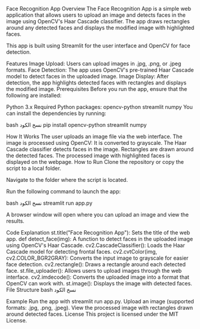Face Recognition App
Overview
The Face Recognition App is a simple web application that allows users to upload an image and detects faces in the image using OpenCV's Haar Cascade classifier. The app draws rectangles around any detected faces and displays the modified image with highlighted faces.

This app is built using Streamlit for the user interface and OpenCV for face detection.

Features
Image Upload: Users can upload images in .jpg, .png, or .jpeg formats.
Face Detection: The app uses OpenCV's pre-trained Haar Cascade model to detect faces in the uploaded image.
Image Display: After detection, the app highlights detected faces with rectangles and displays the modified image.
Prerequisites
Before you run the app, ensure that the following are installed:

Python 3.x
Required Python packages:
opencv-python
streamlit
numpy
You can install the dependencies by running:

bash
نسخ الكود
pip install opencv-python streamlit numpy


How It Works
The user uploads an image file via the web interface.
The image is processed using OpenCV:
It is converted to grayscale.
The Haar Cascade classifier detects faces in the image.
Rectangles are drawn around the detected faces.
The processed image with highlighted faces is displayed on the webpage.
How to Run
Clone the repository or copy the script to a local folder.

Navigate to the folder where the script is located.

Run the following command to launch the app:

bash
نسخ الكود
streamlit run app.py


A browser window will open where you can upload an image and view the results.

Code Explanation
st.title("Face Recognition App"): Sets the title of the web app.
def detect_face(img): A function to detect faces in the uploaded image using OpenCV's Haar Cascade.
cv2.CascadeClassifier(): Loads the Haar Cascade model for detecting frontal faces.
cv2.cvtColor(img, cv2.COLOR_BGR2GRAY): Converts the input image to grayscale for easier face detection.
cv2.rectangle(): Draws a rectangle around each detected face.
st.file_uploader(): Allows users to upload images through the web interface.
cv2.imdecode(): Converts the uploaded image into a format that OpenCV can work with.
st.image(): Displays the image with detected faces.
File Structure
bash
نسخ الكود

Example
Run the app with streamlit run app.py.
Upload an image (supported formats: .jpg, .png, .jpeg).
View the processed image with rectangles drawn around detected faces.
License
This project is licensed under the MIT License.
